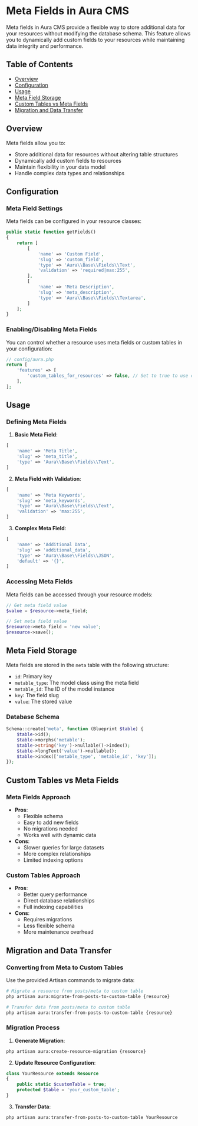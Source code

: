 # Meta Fields in Aura CMS

Meta fields in Aura CMS provide a flexible way to store additional data for your resources without modifying the database schema. This feature allows you to dynamically add custom fields to your resources while maintaining data integrity and performance.

## Table of Contents

- [Overview](#overview)
- [Configuration](#configuration)
- [Usage](#usage)
- [Meta Field Storage](#meta-field-storage)
- [Custom Tables vs Meta Fields](#custom-tables-vs-meta-fields)
- [Migration and Data Transfer](#migration-and-data-transfer)

## Overview

Meta fields allow you to:
- Store additional data for resources without altering table structures
- Dynamically add custom fields to resources
- Maintain flexibility in your data model
- Handle complex data types and relationships

## Configuration

### Meta Field Settings

Meta fields can be configured in your resource classes:

```php
public static function getFields()
{
    return [
        [
            'name' => 'Custom Field',
            'slug' => 'custom_field',
            'type' => 'Aura\\Base\\Fields\\Text',
            'validation' => 'required|max:255',
        ],
        [
            'name' => 'Meta Description',
            'slug' => 'meta_description',
            'type' => 'Aura\\Base\\Fields\\Textarea',
        ]
    ];
}
```

### Enabling/Disabling Meta Fields

You can control whether a resource uses meta fields or custom tables in your configuration:

```php
// config/aura.php
return [
    'features' => [
        'custom_tables_for_resources' => false, // Set to true to use custom tables instead of meta
    ],
];
```

## Usage

### Defining Meta Fields

1. **Basic Meta Field**:
```php
[
    'name' => 'Meta Title',
    'slug' => 'meta_title',
    'type' => 'Aura\\Base\\Fields\\Text',
]
```

2. **Meta Field with Validation**:
```php
[
    'name' => 'Meta Keywords',
    'slug' => 'meta_keywords',
    'type' => 'Aura\\Base\\Fields\\Text',
    'validation' => 'max:255',
]
```

3. **Complex Meta Field**:
```php
[
    'name' => 'Additional Data',
    'slug' => 'additional_data',
    'type' => 'Aura\\Base\\Fields\\JSON',
    'default' => '{}',
]
```

### Accessing Meta Fields

Meta fields can be accessed through your resource models:

```php
// Get meta field value
$value = $resource->meta_field;

// Set meta field value
$resource->meta_field = 'new value';
$resource->save();
```

## Meta Field Storage

Meta fields are stored in the `meta` table with the following structure:

- `id`: Primary key
- `metable_type`: The model class using the meta field
- `metable_id`: The ID of the model instance
- `key`: The field slug
- `value`: The stored value

### Database Schema

```php
Schema::create('meta', function (Blueprint $table) {
    $table->id();
    $table->morphs('metable');
    $table->string('key')->nullable()->index();
    $table->longText('value')->nullable();
    $table->index(['metable_type', 'metable_id', 'key']);
});
```

## Custom Tables vs Meta Fields

### Meta Fields Approach
- **Pros**:
  - Flexible schema
  - Easy to add new fields
  - No migrations needed
  - Works well with dynamic data
- **Cons**:
  - Slower queries for large datasets
  - More complex relationships
  - Limited indexing options

### Custom Tables Approach
- **Pros**:
  - Better query performance
  - Direct database relationships
  - Full indexing capabilities
- **Cons**:
  - Requires migrations
  - Less flexible schema
  - More maintenance overhead

## Migration and Data Transfer

### Converting from Meta to Custom Tables

Use the provided Artisan commands to migrate data:

```bash
# Migrate a resource from posts/meta to custom table
php artisan aura:migrate-from-posts-to-custom-table {resource}

# Transfer data from posts/meta to custom table
php artisan aura:transfer-from-posts-to-custom-table {resource}
```

### Migration Process

1. **Generate Migration**:
```bash
php artisan aura:create-resource-migration {resource}
```

2. **Update Resource Configuration**:
```php
class YourResource extends Resource
{
    public static $customTable = true;
    protected $table = 'your_custom_table';
}
```

3. **Transfer Data**:
```bash
php artisan aura:transfer-from-posts-to-custom-table YourResource
```
